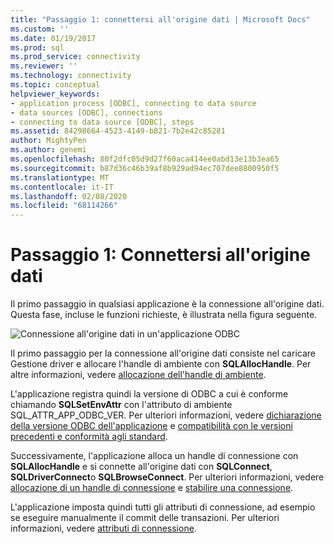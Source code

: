 ```yaml
---
title: "Passaggio 1: connettersi all'origine dati | Microsoft Docs"
ms.custom: ''
ms.date: 01/19/2017
ms.prod: sql
ms.prod_service: connectivity
ms.reviewer: ''
ms.technology: connectivity
ms.topic: conceptual
helpviewer_keywords:
- application process [ODBC], connecting to data source
- data sources [ODBC], connections
- connecting to data source [ODBC], steps
ms.assetid: 84298664-4523-4149-b821-7b2e42c85281
author: MightyPen
ms.author: genemi
ms.openlocfilehash: 80f2dfc05d9d27f60aca414ee0abd13e13b3ea65
ms.sourcegitcommit: b87d36c46b39af8b929ad94ec707dee8800950f5
ms.translationtype: MT
ms.contentlocale: it-IT
ms.lasthandoff: 02/08/2020
ms.locfileid: "68114266"
---
```

# <a name="step-1-connect-to-the-data-source"></a>Passaggio 1: Connettersi all'origine dati
Il primo passaggio in qualsiasi applicazione è la connessione all'origine dati. Questa fase, incluse le funzioni richieste, è illustrata nella figura seguente.  
  
 ![Connessione all'origine dati in un'applicazione ODBC](../../../odbc/reference/develop-app/media/pr11.gif "pr11")  
  
 Il primo passaggio per la connessione all'origine dati consiste nel caricare Gestione driver e allocare l'handle di ambiente con **SQLAllocHandle**. Per altre informazioni, vedere [allocazione dell'handle di ambiente](../../../odbc/reference/develop-app/allocating-the-environment-handle.md).  
  
 L'applicazione registra quindi la versione di ODBC a cui è conforme chiamando **SQLSetEnvAttr** con l'attributo di ambiente SQL_ATTR_APP_ODBC_VER. Per ulteriori informazioni, vedere [dichiarazione della versione ODBC dell'applicazione](../../../odbc/reference/develop-app/declaring-the-application-s-odbc-version.md) e [compatibilità con le versioni precedenti e conformità agli standard](../../../odbc/reference/develop-app/backward-compatibility-and-standards-compliance.md).  
  
 Successivamente, l'applicazione alloca un handle di connessione con **SQLAllocHandle** e si connette all'origine dati con **SQLConnect**, **SQLDriverConnect**o **SQLBrowseConnect**. Per ulteriori informazioni, vedere [allocazione di un handle di connessione](../../../odbc/reference/develop-app/allocating-a-connection-handle-odbc.md) e [stabilire una connessione](../../../odbc/reference/develop-app/establishing-a-connection.md).  
  
 L'applicazione imposta quindi tutti gli attributi di connessione, ad esempio se eseguire manualmente il commit delle transazioni. Per ulteriori informazioni, vedere [attributi di connessione](../../../odbc/reference/develop-app/connection-attributes.md).
